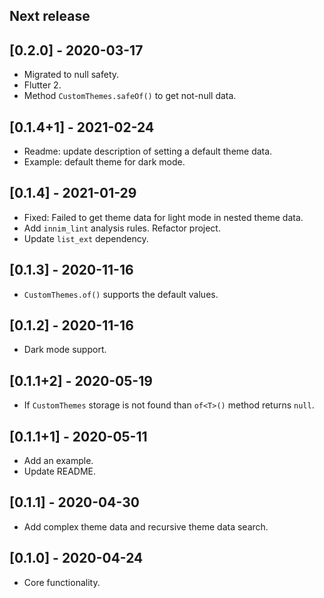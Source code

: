## Next release

## [0.2.0] - 2020-03-17

* Migrated to null safety.
* Flutter 2.
* Method `CustomThemes.safeOf()` to get not-null data.

## [0.1.4+1] - 2021-02-24

* Readme: update description of setting a default theme data.
* Example: default theme for dark mode.

## [0.1.4] - 2021-01-29

* Fixed: Failed to get theme data for light mode in nested theme data.
* Add `innim_lint` analysis rules. Refactor project.
* Update `list_ext` dependency.

## [0.1.3] - 2020-11-16

* `CustomThemes.of()` supports the default values.

## [0.1.2] - 2020-11-16

* Dark mode support.

## [0.1.1+2] - 2020-05-19

* If `CustomThemes` storage is not found than `of<T>()` method returns `null`.

## [0.1.1+1] - 2020-05-11

* Add an example.
* Update README.

## [0.1.1] - 2020-04-30

* Add complex theme data and recursive theme data search.

## [0.1.0] - 2020-04-24

* Core functionality.
